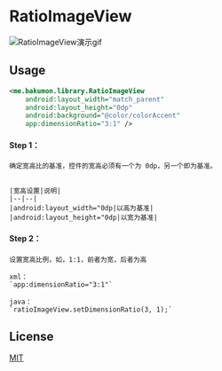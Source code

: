 # RatioImageView

![RatioImageView演示gif](https://github.com/Bakumon/NumberAnimTextView/raw/master/gif/GIF.gif)

## Usage

```xml
<me.bakumon.library.RatioImageView
    android:layout_width="match_parent"
    android:layout_height="0dp"
    android:background="@color/colorAccent"
    app:dimensionRatio="3:1" />
```

#### Step 1：

    确定宽高比的基准，控件的宽高必须有一个为 0dp，另一个即为基准。


    |宽高设置|说明|
    |--|--|
    |android:layout_width="0dp|以高为基准|
    |android:layout_height="0dp|以宽为基准|

#### Step 2：

    设置宽高比例，如，1:1，前者为宽，后者为高

    xml：
    `app:dimensionRatio="3:1"`

    java：
    `ratioImageView.setDimensionRatio(3, 1);`

## License

[MIT](https://github.com/Bakumon/RatioImageView/blob/master/LICENSE)
